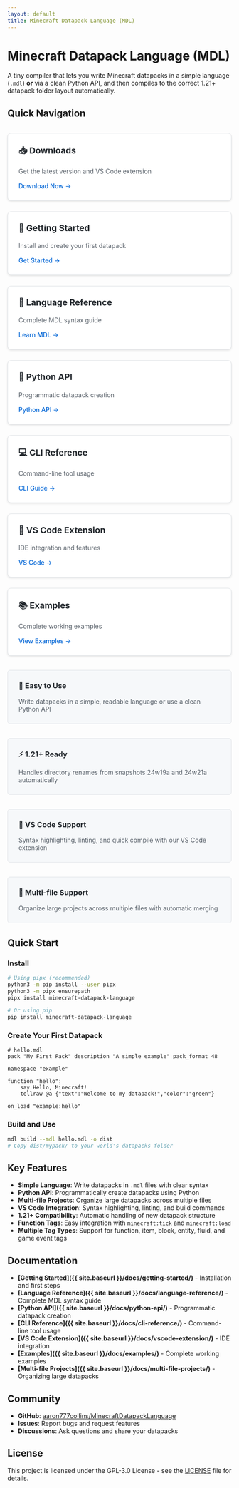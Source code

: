 ```yaml
---
layout: default
title: Minecraft Datapack Language (MDL)
---
```


# Minecraft Datapack Language (MDL)

A tiny compiler that lets you write Minecraft datapacks in a simple language (`.mdl`) **or** via a clean Python API, and then compiles to the correct 1.21+ datapack folder layout automatically.

## Quick Navigation

<div class="quick-nav">
  <div class="nav-card">
    <h3>📥 Downloads</h3>
    <p>Get the latest version and VS Code extension</p>
    <a href="{{ site.baseurl }}/downloads/" class="nav-link">Download Now →</a>
  </div>
  <div class="nav-card">
    <h3>🚀 Getting Started</h3>
    <p>Install and create your first datapack</p>
    <a href="{{ site.baseurl }}/docs/getting-started/" class="nav-link">Get Started →</a>
  </div>
  <div class="nav-card">
    <h3>📖 Language Reference</h3>
    <p>Complete MDL syntax guide</p>
    <a href="{{ site.baseurl }}/docs/language-reference/" class="nav-link">Learn MDL →</a>
  </div>
  <div class="nav-card">
    <h3>🐍 Python API</h3>
    <p>Programmatic datapack creation</p>
    <a href="{{ site.baseurl }}/docs/python-api/" class="nav-link">Python API →</a>
  </div>
  <div class="nav-card">
    <h3>💻 CLI Reference</h3>
    <p>Command-line tool usage</p>
    <a href="{{ site.baseurl }}/docs/cli-reference/" class="nav-link">CLI Guide →</a>
  </div>
  <div class="nav-card">
    <h3>🔧 VS Code Extension</h3>
    <p>IDE integration and features</p>
    <a href="{{ site.baseurl }}/docs/vscode-extension/" class="nav-link">VS Code →</a>
  </div>
  <div class="nav-card">
    <h3>📚 Examples</h3>
    <p>Complete working examples</p>
    <a href="{{ site.baseurl }}/docs/examples/" class="nav-link">View Examples →</a>
  </div>
</div>

<div class="features">
  <div class="feature">
    <h3>🚀 Easy to Use</h3>
    <p>Write datapacks in a simple, readable language or use a clean Python API</p>
  </div>
  <div class="feature">
    <h3>⚡ 1.21+ Ready</h3>
    <p>Handles directory renames from snapshots 24w19a and 24w21a automatically</p>
  </div>
  <div class="feature">
    <h3>🔧 VS Code Support</h3>
    <p>Syntax highlighting, linting, and quick compile with our VS Code extension</p>
  </div>
  <div class="feature">
    <h3>📁 Multi-file Support</h3>
    <p>Organize large projects across multiple files with automatic merging</p>
  </div>
</div>

## Quick Start

### Install

```bash
# Using pipx (recommended)
python3 -m pip install --user pipx
python3 -m pipx ensurepath
pipx install minecraft-datapack-language

# Or using pip
pip install minecraft-datapack-language
```

### Create Your First Datapack

```mdl
# hello.mdl
pack "My First Pack" description "A simple example" pack_format 48

namespace "example"

function "hello":
    say Hello, Minecraft!
    tellraw @a {"text":"Welcome to my datapack!","color":"green"}

on_load "example:hello"
```

### Build and Use

```bash
mdl build --mdl hello.mdl -o dist
# Copy dist/mypack/ to your world's datapacks folder
```

## Key Features

- **Simple Language**: Write datapacks in `.mdl` files with clear syntax
- **Python API**: Programmatically create datapacks using Python
- **Multi-file Projects**: Organize large datapacks across multiple files
- **VS Code Integration**: Syntax highlighting, linting, and build commands
- **1.21+ Compatibility**: Automatic handling of new datapack structure
- **Function Tags**: Easy integration with `minecraft:tick` and `minecraft:load`
- **Multiple Tag Types**: Support for function, item, block, entity, fluid, and game event tags

## Documentation

- **[Getting Started]({{ site.baseurl }}/docs/getting-started/)** - Installation and first steps
- **[Language Reference]({{ site.baseurl }}/docs/language-reference/)** - Complete MDL syntax guide
- **[Python API]({{ site.baseurl }}/docs/python-api/)** - Programmatic datapack creation
- **[CLI Reference]({{ site.baseurl }}/docs/cli-reference/)** - Command-line tool usage
- **[VS Code Extension]({{ site.baseurl }}/docs/vscode-extension/)** - IDE integration
- **[Examples]({{ site.baseurl }}/docs/examples/)** - Complete working examples
- **[Multi-file Projects]({{ site.baseurl }}/docs/multi-file-projects/)** - Organizing large datapacks

## Community

- **GitHub**: [aaron777collins/MinecraftDatapackLanguage](https://github.com/aaron777collins/MinecraftDatapackLanguage)
- **Issues**: Report bugs and request features
- **Discussions**: Ask questions and share your datapacks

## License

This project is licensed under the GPL-3.0 License - see the [LICENSE](https://github.com/aaron777collins/MinecraftDatapackLanguage/blob/main/LICENSE) file for details.

<style>
.quick-nav {
  display: grid;
  grid-template-columns: repeat(auto-fit, minmax(300px, 1fr));
  gap: 1.5rem;
  margin: 2rem 0;
}

.nav-card {
  padding: 1.5rem;
  border: 1px solid #e1e4e8;
  border-radius: 8px;
  background: white;
  box-shadow: 0 2px 4px rgba(0,0,0,0.1);
  transition: all 0.2s;
}

.nav-card:hover {
  transform: translateY(-2px);
  box-shadow: 0 4px 12px rgba(0,0,0,0.15);
}

.nav-card h3 {
  margin-top: 0;
  color: #24292e;
  font-size: 1.2rem;
}

.nav-card p {
  margin: 0.5rem 0 1rem 0;
  color: #586069;
}

.nav-link {
  display: inline-flex;
  align-items: center;
  color: #0366d6;
  text-decoration: none;
  font-weight: 500;
  transition: color 0.2s;
}

.nav-link:hover {
  color: #0256b3;
  text-decoration: none;
}

.features {
  display: grid;
  grid-template-columns: repeat(auto-fit, minmax(250px, 1fr));
  gap: 2rem;
  margin: 2rem 0;
}

.feature {
  padding: 1.5rem;
  border: 1px solid #e1e4e8;
  border-radius: 6px;
  background: #f6f8fa;
}

.feature h3 {
  margin-top: 0;
  color: #24292e;
}

.feature p {
  margin-bottom: 0;
  color: #586069;
}

@media (max-width: 768px) {
  .quick-nav {
    grid-template-columns: 1fr;
  }
  
  .nav-card {
    padding: 1rem;
  }
}
</style>
